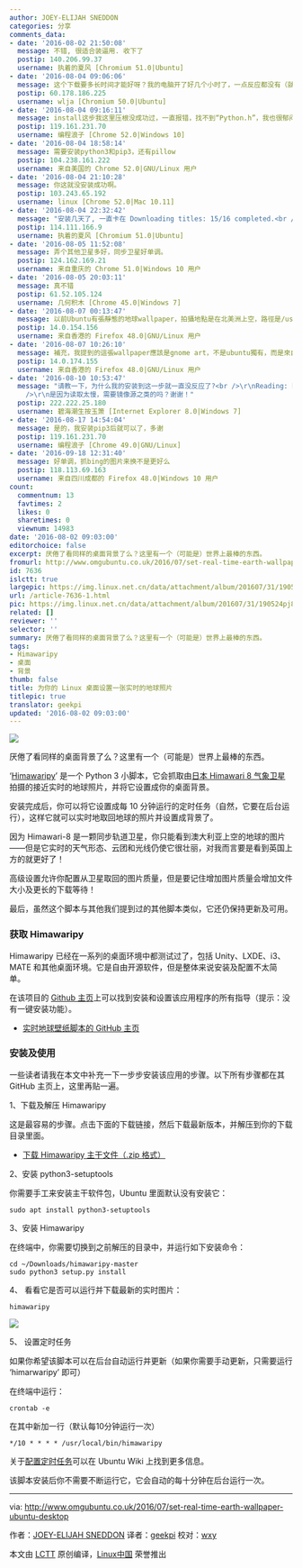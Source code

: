 ```yaml
---
author: JOEY-ELIJAH SNEDDON
categories: 分享
comments_data:
- date: '2016-08-02 21:50:08'
  message: 不错, 很适合装逼用. 收下了
  postip: 140.206.99.37
  username: 执着的夏风 [Chromium 51.0|Ubuntu]
- date: '2016-08-04 09:06:06'
  message: 这个下载要多长时间才能好呀？我的电脑开了好几个小时了，一点反应都没有（就是到了sudo python3 setup.py install这一步后，光标就一直闪，没反应了。。。请教，谢谢！
  postip: 60.178.186.225
  username: wlja [Chromium 50.0|Ubuntu]
- date: '2016-08-04 09:16:11'
  message: install这步我这里压根没成功过，一直报错，找不到“Python.h”，我也很郁闷
  postip: 119.161.231.70
  username: 编程浪子 [Chrome 52.0|Windows 10]
- date: '2016-08-04 18:58:14'
  message: 需要安装python3和pip3，还有pillow
  postip: 104.238.161.222
  username: 来自美国的 Chrome 52.0|GNU/Linux 用户
- date: '2016-08-04 21:10:28'
  message: 你这就没安装成功啊。
  postip: 103.243.65.192
  username: linux [Chrome 52.0|Mac 10.11]
- date: '2016-08-04 22:32:42'
  message: "安装几天了, 一直卡在 Downloading titles: 15/16 completed.<br />\r\n就差一张就完成了, 为什么就这么掉我胃口?"
  postip: 114.111.166.9
  username: 执着的夏风 [Chromium 51.0|Ubuntu]
- date: '2016-08-05 11:52:08'
  message: 弄个其他卫星多好，同步卫星好单调。
  postip: 124.162.169.21
  username: 来自重庆的 Chrome 51.0|Windows 10 用户
- date: '2016-08-05 20:03:11'
  message: 真不错
  postip: 61.52.105.124
  username: 几何积木 [Chrome 45.0|Windows 7]
- date: '2016-08-07 00:13:47'
  message: 以前Ubuntu有張靜態的地球wallpaper，拍攝地點是在北美洲上空，路徑是/usr/share/backgrounds/cosmos/blue-marble-west.jpg
  postip: 14.0.154.156
  username: 来自香港的 Firefox 48.0|GNU/Linux 用户
- date: '2016-08-07 10:26:10'
  message: 補充，我提到的這張wallpaper應該是gnome art，不是ubuntu獨有，而是來自gnome
  postip: 14.0.174.155
  username: 来自香港的 Firefox 48.0|GNU/Linux 用户
- date: '2016-08-10 10:53:47'
  message: "请教一下，为什么我的安装到这一步就一直没反应了?<br />\r\nReading: https://pypi.python.org/simple/pytz<br
    />\r\n是因为读取太慢，需要镜像源之类的吗？谢谢！"
  postip: 222.222.25.180
  username: 碧海潮生按玉箫 [Internet Explorer 8.0|Windows 7]
- date: '2016-08-17 14:54:04'
  message: 是的，我安装pip3后就可以了，多谢
  postip: 119.161.231.70
  username: 编程浪子 [Chrome 49.0|GNU/Linux]
- date: '2016-09-18 12:31:40'
  message: 好单调，抓bing的图片来换不是更好么
  postip: 118.113.69.163
  username: 来自四川成都的 Firefox 48.0|Windows 10 用户
count:
  commentnum: 13
  favtimes: 2
  likes: 0
  sharetimes: 0
  viewnum: 14983
date: '2016-08-02 09:03:00'
editorchoice: false
excerpt: 厌倦了看同样的桌面背景了么？这里有一个（可能是）世界上最棒的东西。
fromurl: http://www.omgubuntu.co.uk/2016/07/set-real-time-earth-wallpaper-ubuntu-desktop
id: 7636
islctt: true
largepic: https://img.linux.net.cn/data/attachment/album/201607/31/190524pj8xsszjd5eexvck.jpg
url: /article-7636-1.html
pic: https://img.linux.net.cn/data/attachment/album/201607/31/190524pj8xsszjd5eexvck.jpg.thumb.jpg
related: []
reviewer: ''
selector: ''
summary: 厌倦了看同样的桌面背景了么？这里有一个（可能是）世界上最棒的东西。
tags:
- Himawaripy
- 桌面
- 背景
thumb: false
title: 为你的 Linux 桌面设置一张实时的地球照片
titlepic: true
translator: geekpi
updated: '2016-08-02 09:03:00'
---
```


![](/data/attachment/album/201607/31/190524pj8xsszjd5eexvck.jpg)


厌倦了看同样的桌面背景了么？这里有一个（可能是）世界上最棒的东西。


‘[Himawaripy](https://github.com/boramalper/himawaripy)’ 是一个 Python 3 小脚本，它会抓取由[日本 Himawari 8 气象卫星](https://en.wikipedia.org/wiki/Himawari_8)拍摄的接近实时的地球照片，并将它设置成你的桌面背景。


安装完成后，你可以将它设置成每 10 分钟运行的定时任务（自然，它要在后台运行），这样它就可以实时地取回地球的照片并设置成背景了。


因为 Himawari-8 是一颗同步轨道卫星，你只能看到澳大利亚上空的地球的图片——但是它实时的天气形态、云团和光线仍使它很壮丽，对我而言要是看到英国上方的就更好了！


高级设置允许你配置从卫星取回的图片质量，但是要记住增加图片质量会增加文件大小及更长的下载等待！


最后，虽然这个脚本与其他我们提到过的其他脚本类似，它还仍保持更新及可用。


### 获取 Himawaripy


Himawaripy 已经在一系列的桌面环境中都测试过了，包括 Unity、LXDE、i3、MATE 和其他桌面环境。它是自由开源软件，但是整体来说安装及配置不太简单。


在该项目的 [Github 主页](https://github.com/boramalper/himawaripy)上可以找到安装和设置该应用程序的所有指导（提示：没有一键安装功能）。


* [实时地球壁纸脚本的 GitHub 主页](https://github.com/boramalper/himawaripy)


### 安装及使用


一些读者请我在本文中补充一下一步步安装该应用的步骤。以下所有步骤都在其 GitHub 主页上，这里再贴一遍。


1、下载及解压 Himawaripy


这是最容易的步骤。点击下面的下载链接，然后下载最新版本，并解压到你的下载目录里面。


* [下载 Himawaripy 主干文件（.zip 格式）](https://github.com/boramalper/himawaripy/archive/master.zip)


2、安装 python3-setuptools


你需要手工来安装主干软件包，Ubuntu 里面默认没有安装它：



```
sudo apt install python3-setuptools

```

3、安装 Himawaripy


在终端中，你需要切换到之前解压的目录中，并运行如下安装命令：



```
cd ~/Downloads/himawaripy-master
sudo python3 setup.py install

```

4、 看看它是否可以运行并下载最新的实时图片：



```
himawaripy

```

![](/data/attachment/album/201607/31/190640myl42yhb7bbo3lhd.png)


5、 设置定时任务


如果你希望该脚本可以在后台自动运行并更新（如果你需要手动更新，只需要运行 ‘himarwaripy’ 即可）


在终端中运行：



```
crontab -e

```

在其中新加一行（默认每10分钟运行一次）



```
*/10 * * * * /usr/local/bin/himawaripy

```

关于[配置定时任务](https://help.ubuntu.com/community/CronHowto)可以在 Ubuntu Wiki 上找到更多信息。


该脚本安装后你不需要不断运行它，它会自动的每十分钟在后台运行一次。




---


via: <http://www.omgubuntu.co.uk/2016/07/set-real-time-earth-wallpaper-ubuntu-desktop>


作者：[JOEY-ELIJAH SNEDDON](https://plus.google.com/117485690627814051450/?rel=author) 译者：[geekpi](https://github.com/geekpi) 校对：[wxy](https://github.com/wxy)


本文由 [LCTT](https://github.com/LCTT/TranslateProject) 原创编译，[Linux中国](https://linux.cn/) 荣誉推出